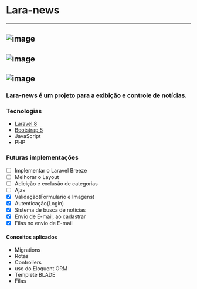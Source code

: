 # Lara-news
----------------------------------------------------------------
![image](https://user-images.githubusercontent.com/58447450/136107443-099744b1-94eb-4b2c-a82a-07aeb35c0ddb.png)
----------------------------------------------------------------
![image](https://user-images.githubusercontent.com/58447450/136107543-0f9f4669-8f7d-45f4-9fcf-d264a38d091f.png)
----------------------------------------------------------------
![image](https://user-images.githubusercontent.com/58447450/136107741-2f7f4318-0b86-46c8-8a35-7e303ef3ca9d.png)
----------------------------------------------------------------
### Lara-news é um projeto para a exibição e controle de notícias.

### Tecnologias 
- [Laravel 8](https://laravel.com/)
- [Bootstrap 5](https://getbootstrap.com/)
- JavaScript
- PHP

### Futuras implementações

- [ ] Implementar o Laravel Breeze
- [ ] Melhorar o Layout
- [ ] Adicição e exclusão de categorias
- [ ] Ajax
- [X] Validação(Formulario e Imagens)
- [X] Autenticação(Login)
- [X] Sistema de busca de noticias
- [X] Envio de E-mail, ao cadastrar
- [X] Filas no envio de E-mail

#### Conceitos aplicados

- Migrations
- Rotas
- Controllers
- uso do Eloquent ORM
- Templete BLADE
- Filas


